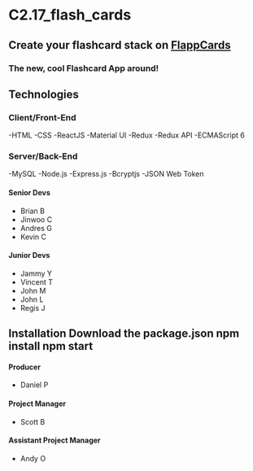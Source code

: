 # C2.17_flash_cards

## Create your flashcard stack on [FlappCards](https://flappcards.com/about) 

### The new, cool Flashcard App around!


## Technologies 
### Client/Front-End
-HTML
-CSS
-ReactJS
-Material UI
-Redux
-Redux API
-ECMAScript 6

### Server/Back-End
-MySQL
-Node.js
-Express.js
-Bcryptjs
-JSON Web Token


#### **Senior Devs**
- Brian B
- Jinwoo C
- Andres G
- Kevin C

#### Junior Devs
- Jammy Y
- Vincent T
- John M
- John L
- Regis J



## Installation Download the package.json npm install npm start

#### Producer
- Daniel P

#### Project Manager
- Scott B
#### Assistant Project Manager
- Andy O
